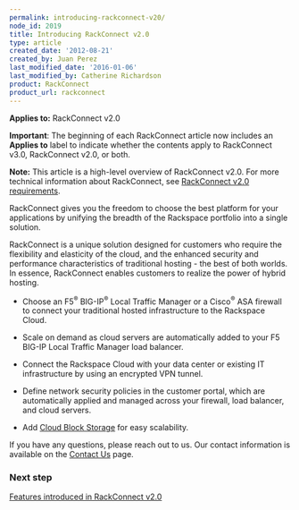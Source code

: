 ```yaml
---
permalink: introducing-rackconnect-v20/
node_id: 2019
title: Introducing RackConnect v2.0
type: article
created_date: '2012-08-21'
created_by: Juan Perez
last_modified_date: '2016-01-06'
last_modified_by: Catherine Richardson
product: RackConnect
product_url: rackconnect
---
```


**Applies to:** RackConnect v2.0

**Important**: The beginning of each RackConnect article now includes an
**Applies to** label to indicate whether the contents apply to
RackConnect v3.0, RackConnect v2.0, or both.

**Note:** This article is a high-level overview of RackConnect v2.0. For
more technical information about RackConnect, see [RackConnect v2.0 requirements](/how-to/rackconnect-v20-requirements).

RackConnect gives you the freedom to choose the best platform for your
applications by unifying the breadth of the Rackspace portfolio into a
single solution.

RackConnect is a unique solution designed for customers who require the
flexibility and elasticity of the cloud, and the enhanced security and
performance characteristics of traditional hosting - the best of both
worlds. In essence, RackConnect enables customers to realize the power
of hybrid hosting.

-   Choose an F5<sup>&reg;</sup> BIG-IP<sup>&reg;</sup> Local Traffic Manager or a Cisco<sup>&reg;</sup> ASA firewall
    to connect your traditional hosted infrastructure to the
    Rackspace Cloud.

-   Scale on demand as cloud servers are automatically added to your F5
    BIG-IP Local Traffic Manager load balancer.

-   Connect the Rackspace Cloud with your data center or existing IT
    infrastructure by using an encrypted VPN tunnel.

-   Define network security policies in the customer portal, which are
    automatically applied and managed across your firewall, load
    balancer, and cloud servers.

-   Add [Cloud Block
    Storage](http://www.rackspace.com/cloud/block-storage/) for
    easy scalability.

If you have any questions, please reach out to us. Our contact
information is available on the [Contact
Us](/how-to/support) page.

### Next step

[Features introduced in RackConnect v2.0](/how-to/features-introduced-in-rackconnect-v20)
